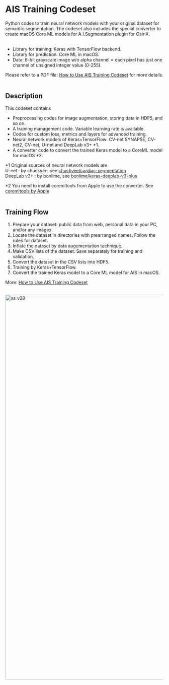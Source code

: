 # AIS Training Codeset
Python codes to train neural network models with your original dataset for semantic segmentation. The codeset also includes the special converter to create macOS Core ML models for A.I.Segmentation plugin for OsiriX.<br>
<br>
- Library for training: Keras with TensorFlow backend.
- Library for prediction: Core ML in macOS.
- Data: 8-bit grayscale image w/o alpha channel = each pixel has just one channel of unsigned integer value (0-255).

Please refer to a PDF file: [How to Use AIS Training Codeset](https://github.com/tkshirakawa/AIS_Training_Codeset/blob/master/How%20to%20Use%20AIS%20Training%20Codeset.pdf) for more details.<br>
<br>

## Description
This codeset contains
- Preprocessing codes for image augmentation, storing data in HDF5, and so on.
- A training management code. Variable learning rate is available.
- Codes for custom loss, metrics and layers for advanced training.
- Neural network models of Keras+TensorFlow: CV-net SYNAPSE, CV-net2, CV-net, U-net and DeepLab v3+ *1.
- A converter code to convert the trained Keras model to a CoreML model for macOS *2.

*1 Original sources of neural network models are<br>
U-net : by chuckyee, see [chuckyee/cardiac-segmentation](https://github.com/chuckyee/cardiac-segmentation)<br>
DeepLab v3+ : by bonlime, see [bonlime/keras-deeplab-v3-plus](https://github.com/bonlime/keras-deeplab-v3-plus)<br>

*2 You need to install coremltools from Apple to use the converter. See [coremltools by Apple](https://github.com/apple/coremltools)<br>
<br>

## Training Flow
1. Prepare your dataset: public data from web, personal data in your PC, and/or any images.
1. Locate the dataset in directories with prearranged names. Follow the rules for dataset.
1. Inflate the dataset by data augumentation technique.
1. Make CSV lists of the dataset. Save separately for training and validation.
1. Convert the dataset in the CSV lists into HDF5.
1. Training by Keras+TensorFlow.
1. Convert the trained Keras model to a Core ML model for AIS in macOS.

More: [How to Use AIS Training Codeset](https://github.com/tkshirakawa/AIS_Training_Codeset/blob/master/How%20to%20Use%20AIS%20Training%20Codeset.pdf)<br>
<br>

<img width="1223" alt="ss_v20" src="https://user-images.githubusercontent.com/52600509/71913629-3705e500-31bb-11ea-9226-3885f33f82c3.png">
